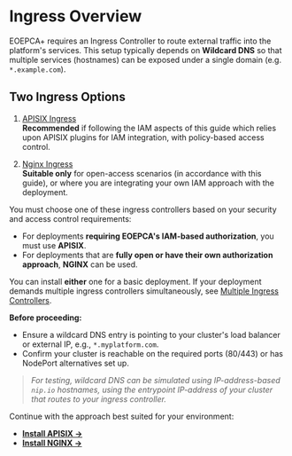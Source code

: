 # Ingress Overview

EOEPCA+ requires an Ingress Controller to route external traffic into the platform's services. This setup typically depends on **Wildcard DNS** so that multiple services (hostnames) can be exposed under a single domain (e.g. `*.example.com`).

## Two Ingress Options

1. [APISIX Ingress](apisix.md)<br>
   **Recommended** if following the IAM aspects of this guide which relies upon APISIX plugins for IAM integration, with policy-based access control.

1. [Nginx Ingress](nginx.md)<br>
   **Suitable only** for open-access scenarios (in accordance with this guide), or where you are integrating your own IAM approach with the deployment.

You must choose one of these ingress controllers based on your security and access control requirements:

- For deployments **requiring EOEPCA's IAM-based authorization**, you must use **APISIX**.
- For deployments that are **fully open or have their own authorization approach**, **NGINX** can be used.

You can install **either** one for a basic deployment. If your deployment demands multiple ingress controllers simultaneously, see [Multiple Ingress Controllers](ingress-multi.md).

**Before proceeding:**  
- Ensure a wildcard DNS entry is pointing to your cluster's load balancer or external IP, e.g., `*.myplatform.com`.  
- Confirm your cluster is reachable on the required ports (80/443) or has NodePort alternatives set up.  

> _For testing, wildcard DNS can be simulated using IP-address-based `nip.io` hostnames, using the entrypoint IP-address of your cluster that routes to your ingress controller._

Continue with the approach best suited for your environment:

- **[Install APISIX →](apisix.md)**  
- **[Install NGINX →](nginx.md)**
